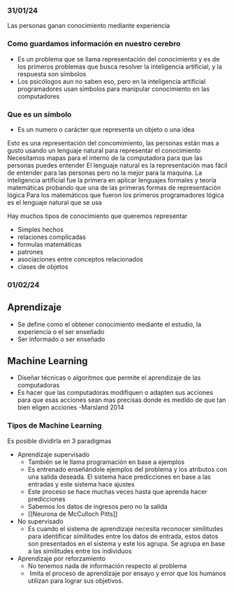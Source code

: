 ### 31/01/24
Las personas ganan conocimiento mediante experiencia
### **Como guardamos información en nuestro cerebro**
- Es un problema que se llama representación del conocimiento y es de los primeros problemas que busca resolver la inteligencia artificial, y la respuesta son símbolos 
- Los psicólogos aun no saben eso, pero en la inteligencia artificial programadores usan símbolos para manipular conocimiento en las computadores
### Que es un símbolo
- Es un numero o carácter que representa un objeto o una idea

Esto es una representación del concomimiento, las personas están mas a gusto usando un lenguaje natural para representar el conocimiento
Necesitamos mapas para el interno de la computadora para que las personas puedes entender
El lenguaje natural es la representación  mas fácil de entender para las personas pero no la mejor para la maquina. 
La inteligencia artificial fue la primera en aplicar lenguajes formales y teoría matemáticas probando que una de las primeras formas de representación lógica 
Para los matemáticos que fueron los primeros programadores lógica es el lenguaje natural que se usa

Hay muchos tipos de conocimiento que queremos representar
- Simples hechos
- relaciones complicadas
- formulas matemáticas
- patrones
- asociaciones entre conceptos relacionados
- clases de objetos
### 01/02/24

## Aprendizaje
- Se define como el obtener conocimiento mediante el estudio, la experiencia o el ser enseñado
- Ser informado o ser enseñado
## Machine Learning 
- Diseñar técnicas o algoritmos que permite el aprendizaje de las computadoras
- Es hacer que las computadoras modifiquen o adapten sus acciones para que esas acciones sean mas precisas donde es medido de que tan bien eligen acciones
	-Marsland 2014
### Tipos de Machine Learning
Es posible dividirla en 3 paradigmas
- Aprendizaje supervisado
	- También se le llama programación en base a ejemplos
	- Es entrenado enseñándole ejemplos del problema y los atributos con una salida deseada. El sistema hace predicciones en base a las entradas y este sistema hace ajustes
	- Este proceso se hace muchas veces hasta que aprenda hacer predicciones
	- Sabemos los datos de ingresos pero no la salida
	- [[Neurona de McCulloch Pitts]]
- No supervisado
	- Es cuando el sistema de aprendizaje necesita reconocer similitudes para identificar similitudes entre los datos de entrada, estos datos son presentados en el sistema y este los agrupa. Se agrupa en base a las similitudes entre los individuos
- Aprendizaje por reforzamiento
	- No tenemos nada de información respecto al problema
	-  Imita el proceso de aprendizaje por ensayo y error que los humanos utilizan para lograr sus objetivos.